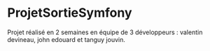 # ProjetSortieSymfony

Projet réalisé en 2 semaines en équipe de 3 développeurs : valentin devineau, john edouard et tanguy jouvin.
